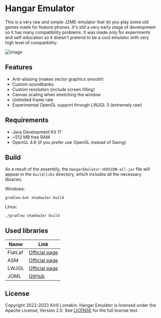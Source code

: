 # Hangar Emulator
This is a very raw and simple J2ME-emulator that let you play some old games made for feature phones. It's still a very early stage of development so it has many compatibility problems. It was made only for experiments and self-education so it doesn't pretend to be a cool emulator with very high level of compatibility.

![image](https://user-images.githubusercontent.com/76843479/175813227-4ab735a1-c493-4cb5-bd08-c7b5df19d6e6.png)



## Features
- Anti-aliasing (makes vector graphics smooth)
- Custom soundbanks
- Custom resolution (include screen filling)
- Canvas scaling when stretching the window
- Unlimited frame rate
- Experimental OpenGL support through LWJGL 3 (extremely raw)

## Requirements
- Java Development Kit 17
- ~512 MB free RAM
- OpenGL 4.6 (if you prefer use OpenGL instead of Swing)
## Build
As a result of the assembly, the `HangarEmulator-VERSION-all.jar` file will appear in the `build\libs` directory, which includes all the necessary libraries.

Windows:
```
gradlew.bat shadowJar build
```
Linux:
```
./gradlew shadowJar build
```
## Used libraries
| Name    | Link                                              |
|---------|---------------------------------------------------|
| FlatLaf | [Official page](https://www.formdev.com/flatlaf/) |
| ASM     | [Official page](https://asm.ow2.io/)              |
| LWJGL   | [Official page](https://www.lwjgl.org/)           |
| JOML    | [GitHub](https://github.com/JOML-CI/JOML)         |
## License
Copyright 2022-2023 Kirill Lomakin. Hangar Emulator is licensed under the Apache License, Version 2.0. See [LICENSE](LICENSE) for the full license text.
